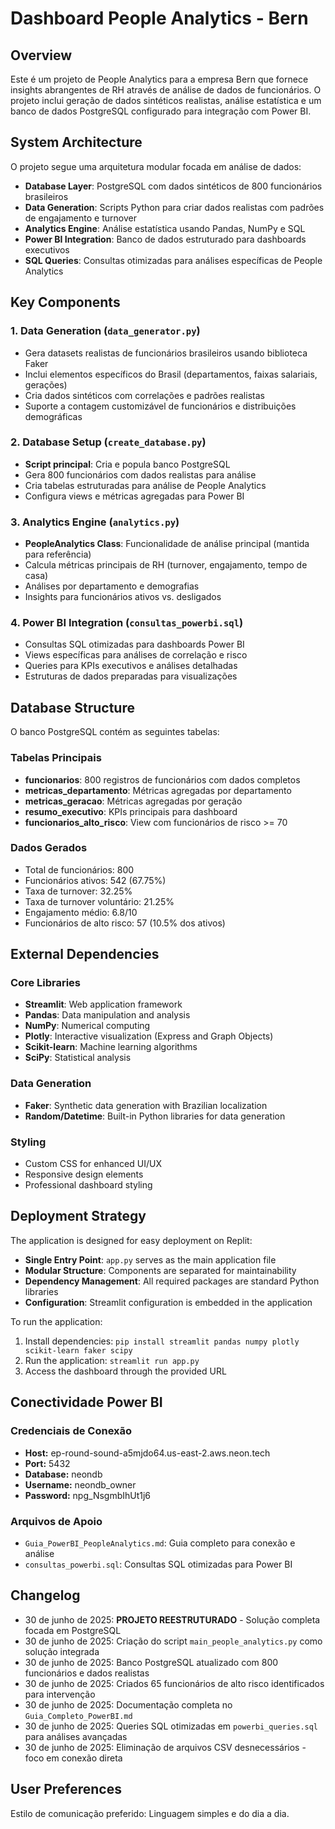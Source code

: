# Dashboard People Analytics - Bern

## Overview

Este é um projeto de People Analytics para a empresa Bern que fornece insights abrangentes de RH através de análise de dados de funcionários. O projeto inclui geração de dados sintéticos realistas, análise estatística e um banco de dados PostgreSQL configurado para integração com Power BI.

## System Architecture

O projeto segue uma arquitetura modular focada em análise de dados:

- **Database Layer**: PostgreSQL com dados sintéticos de 800 funcionários brasileiros
- **Data Generation**: Scripts Python para criar dados realistas com padrões de engajamento e turnover
- **Analytics Engine**: Análise estatística usando Pandas, NumPy e SQL
- **Power BI Integration**: Banco de dados estruturado para dashboards executivos
- **SQL Queries**: Consultas otimizadas para análises específicas de People Analytics

## Key Components

### 1. Data Generation (`data_generator.py`)
- Gera datasets realistas de funcionários brasileiros usando biblioteca Faker
- Inclui elementos específicos do Brasil (departamentos, faixas salariais, gerações)
- Cria dados sintéticos com correlações e padrões realistas
- Suporte a contagem customizável de funcionários e distribuições demográficas

### 2. Database Setup (`create_database.py`)
- **Script principal**: Cria e popula banco PostgreSQL
- Gera 800 funcionários com dados realistas para análise
- Cria tabelas estruturadas para análise de People Analytics
- Configura views e métricas agregadas para Power BI

### 3. Analytics Engine (`analytics.py`)
- **PeopleAnalytics Class**: Funcionalidade de análise principal (mantida para referência)
- Calcula métricas principais de RH (turnover, engajamento, tempo de casa)
- Análises por departamento e demografias
- Insights para funcionários ativos vs. desligados

### 4. Power BI Integration (`consultas_powerbi.sql`)
- Consultas SQL otimizadas para dashboards Power BI
- Views específicas para análises de correlação e risco
- Queries para KPIs executivos e análises detalhadas
- Estruturas de dados preparadas para visualizações

## Database Structure

O banco PostgreSQL contém as seguintes tabelas:

### Tabelas Principais
- **funcionarios**: 800 registros de funcionários com dados completos
- **metricas_departamento**: Métricas agregadas por departamento
- **metricas_geracao**: Métricas agregadas por geração
- **resumo_executivo**: KPIs principais para dashboard
- **funcionarios_alto_risco**: View com funcionários de risco >= 70

### Dados Gerados
- Total de funcionários: 800
- Funcionários ativos: 542 (67.75%)
- Taxa de turnover: 32.25%
- Taxa de turnover voluntário: 21.25%
- Engajamento médio: 6.8/10
- Funcionários de alto risco: 57 (10.5% dos ativos)

## External Dependencies

### Core Libraries
- **Streamlit**: Web application framework
- **Pandas**: Data manipulation and analysis
- **NumPy**: Numerical computing
- **Plotly**: Interactive visualization (Express and Graph Objects)
- **Scikit-learn**: Machine learning algorithms
- **SciPy**: Statistical analysis

### Data Generation
- **Faker**: Synthetic data generation with Brazilian localization
- **Random/Datetime**: Built-in Python libraries for data generation

### Styling
- Custom CSS for enhanced UI/UX
- Responsive design elements
- Professional dashboard styling

## Deployment Strategy

The application is designed for easy deployment on Replit:

- **Single Entry Point**: `app.py` serves as the main application file
- **Modular Structure**: Components are separated for maintainability
- **Dependency Management**: All required packages are standard Python libraries
- **Configuration**: Streamlit configuration is embedded in the application

To run the application:
1. Install dependencies: `pip install streamlit pandas numpy plotly scikit-learn faker scipy`
2. Run the application: `streamlit run app.py`
3. Access the dashboard through the provided URL

## Conectividade Power BI

### Credenciais de Conexão
- **Host:** ep-round-sound-a5mjdo64.us-east-2.aws.neon.tech
- **Port:** 5432
- **Database:** neondb
- **Username:** neondb_owner
- **Password:** npg_NsgmbIhUt1j6

### Arquivos de Apoio
- `Guia_PowerBI_PeopleAnalytics.md`: Guia completo para conexão e análise
- `consultas_powerbi.sql`: Consultas SQL otimizadas para Power BI

## Changelog

- 30 de junho de 2025: **PROJETO REESTRUTURADO** - Solução completa focada em PostgreSQL
- 30 de junho de 2025: Criação do script `main_people_analytics.py` como solução integrada
- 30 de junho de 2025: Banco PostgreSQL atualizado com 800 funcionários e dados realistas
- 30 de junho de 2025: Criados 65 funcionários de alto risco identificados para intervenção
- 30 de junho de 2025: Documentação completa no `Guia_Completo_PowerBI.md`
- 30 de junho de 2025: Queries SQL otimizadas em `powerbi_queries.sql` para análises avançadas
- 30 de junho de 2025: Eliminação de arquivos CSV desnecessários - foco em conexão direta

## User Preferences

Estilo de comunicação preferido: Linguagem simples e do dia a dia.
